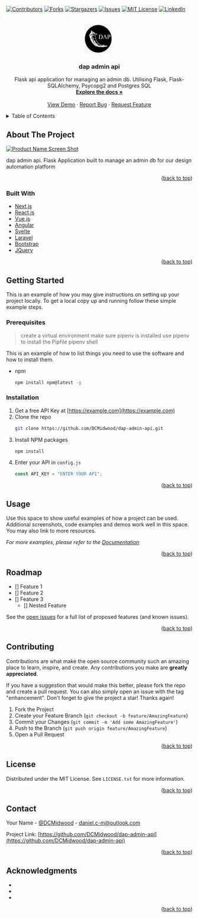 <div id="top"></div>

[![Contributors][contributors-shield]][contributors-url]
[![Forks][forks-shield]][forks-url]
[![Stargazers][stars-shield]][stars-url]
[![Issues][issues-shield]][issues-url]
[![MIT License][license-shield]][license-url]
[![LinkedIn][linkedin-shield]][linkedin-url]

<!-- PROJECT LOGO -->
<br />
<div align="center">
  <a href="https://github.com/DCMidwood/dap-admin-api">
    <img src="static/images/dap_logo.jpg" alt="Logo" width="80" height="80">
  </a>

<h3 align="center">dap admin api</h3>

  <p align="center">
    Flask api application for managing an admin db. Utilising Flask, Flask-SQLAlchemy, Psycopg2 and Postgres SQL
    <br />
    <a href="https://github.com/DCMidwood/dap-admin-api"><strong>Explore the docs »</strong></a>
    <br />
    <br />
    <a href="https://github.com/DCMidwood/dap-admin-api">View Demo</a>
    ·
    <a href="https://github.com/DCMidwood/dap-admin-api/issues">Report Bug</a>
    ·
    <a href="https://github.com/DCMidwood/dap-admin-api/issues">Request Feature</a>
  </p>
</div>

<!-- TABLE OF CONTENTS -->
<details>
  <summary>Table of Contents</summary>
  <ol>
    <li>
      <a href="#about-the-project">About The Project</a>
      <ul>
        <li><a href="#built-with">Built With</a></li>
      </ul>
    </li>
    <li>
      <a href="#getting-started">Getting Started</a>
      <ul>
        <li><a href="#prerequisites">Prerequisites</a></li>
        <li><a href="#installation">Installation</a></li>
      </ul>
    </li>
    <li><a href="#usage">Usage</a></li>
    <li><a href="#roadmap">Roadmap</a></li>
    <li><a href="#contributing">Contributing</a></li>
    <li><a href="#license">License</a></li>
    <li><a href="#contact">Contact</a></li>
    <li><a href="#acknowledgments">Acknowledgments</a></li>
  </ol>
</details>

<!-- ABOUT THE PROJECT -->

## About The Project

[![Product Name Screen Shot][product-screenshot]](https://example.com)

dap admin api. Flask Application built to manage an admin db for our design automation platform

<p align="right">(<a href="#top">back to top</a>)</p>

### Built With

- [Next.js](https://nextjs.org/)
- [React.js](https://reactjs.org/)
- [Vue.js](https://vuejs.org/)
- [Angular](https://angular.io/)
- [Svelte](https://svelte.dev/)
- [Laravel](https://laravel.com)
- [Bootstrap](https://getbootstrap.com)
- [JQuery](https://jquery.com)

<p align="right">(<a href="#top">back to top</a>)</p>

<!-- GETTING STARTED -->

## Getting Started

This is an example of how you may give instructions on setting up your project locally.
To get a local copy up and running follow these simple example steps.

### Prerequisites

> create a virtual environment
> make sure pipenv is installed
> use pipenv to install the Pipfile
> pipenv shell

This is an example of how to list things you need to use the software and how to install them.

- npm
  ```sh
  npm install npm@latest -g
  ```

### Installation

1. Get a free API Key at [https://example.com](https://example.com)
2. Clone the repo
   ```sh
   git clone https://github.com/DCMidwood/dap-admin-api.git
   ```
3. Install NPM packages
   ```sh
   npm install
   ```
4. Enter your API in `config.js`
   ```js
   const API_KEY = "ENTER YOUR API";
   ```

<p align="right">(<a href="#top">back to top</a>)</p>

<!-- USAGE EXAMPLES -->

## Usage

Use this space to show useful examples of how a project can be used. Additional screenshots, code examples and demos work well in this space. You may also link to more resources.

_For more examples, please refer to the [Documentation](https://example.com)_

<p align="right">(<a href="#top">back to top</a>)</p>

<!-- ROADMAP -->

## Roadmap

- [] Feature 1
- [] Feature 2
- [] Feature 3
  - [] Nested Feature

See the [open issues](https://github.com/DCMidwood/dap-admin-api/issues) for a full list of proposed features (and known issues).

<p align="right">(<a href="#top">back to top</a>)</p>

<!-- CONTRIBUTING -->

## Contributing

Contributions are what make the open source community such an amazing place to learn, inspire, and create. Any contributions you make are **greatly appreciated**.

If you have a suggestion that would make this better, please fork the repo and create a pull request. You can also simply open an issue with the tag "enhancement".
Don't forget to give the project a star! Thanks again!

1. Fork the Project
2. Create your Feature Branch (`git checkout -b feature/AmazingFeature`)
3. Commit your Changes (`git commit -m 'Add some AmazingFeature'`)
4. Push to the Branch (`git push origin feature/AmazingFeature`)
5. Open a Pull Request

<p align="right">(<a href="#top">back to top</a>)</p>

<!-- LICENSE -->

## License

Distributed under the MIT License. See `LICENSE.txt` for more information.

<p align="right">(<a href="#top">back to top</a>)</p>

<!-- CONTACT -->

## Contact

Your Name - [@DCMidwood](https://twitter.com/DCMidwood) - daniel.c-m@outlook.com

Project Link: [https://github.com/DCMidwood/dap-admin-api](https://github.com/DCMidwood/dap-admin-api)

<p align="right">(<a href="#top">back to top</a>)</p>

<!-- ACKNOWLEDGMENTS -->

## Acknowledgments

- []()
- []()
- []()

<p align="right">(<a href="#top">back to top</a>)</p>

<!-- MARKDOWN LINKS & IMAGES -->
<!-- https://www.markdownguide.org/basic-syntax/#reference-style-links -->

[contributors-shield]: https://img.shields.io/github/contributors/DCMidwood/dap-admin-api.svg?style=for-the-badge
[contributors-url]: https://github.com/DCMidwood/dap-admin-api/graphs/contributors
[forks-shield]: https://img.shields.io/github/forks/DCMidwood/dap-admin-api.svg?style=for-the-badge
[forks-url]: https://github.com/DCMidwood/dap-admin-api/network/members
[stars-shield]: https://img.shields.io/github/stars/DCMidwood/dap-admin-api.svg?style=for-the-badge
[stars-url]: https://github.com/DCMidwood/dap-admin-api/stargazers
[issues-shield]: https://img.shields.io/github/issues/DCMidwood/dap-admin-api.svg?style=for-the-badge
[issues-url]: https://github.com/DCMidwood/dap-admin-api/issues
[license-shield]: https://img.shields.io/github/license/DCMidwood/dap-admin-api.svg?style=for-the-badge
[license-url]: https://github.com/DCMidwood/dap-admin-api/blob/master/LICENSE.txt
[linkedin-shield]: https://img.shields.io/badge/-LinkedIn-black.svg?style=for-the-badge&logo=linkedin&colorB=555
[linkedin-url]: https://linkedin.com/in/danielcm1
[product-screenshot]: images/screenshot.png
